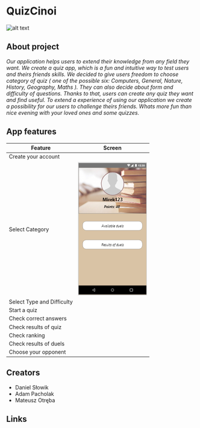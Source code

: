

# QuizCinoi
![alt text](http://icm-zagor.info/wp-content/uploads/2018/08/240_F_90488857_9Nsu3Z3NInkg6v2afYUxcspp6KWNQtwQ-450x240.jpg "quiz")

## About project
*Our application helps users to extend their knowledge from any field they want. We create a quiz app, which is a fun and intuitive way to test users and theirs friends skills.
We decided to give users freedom to choose category of quiz ( one of the possible six: Computers, General, Nature, History, Geography, Maths ). They can also decide about form and difficulty of questions.
Thanks to that, users can create any quiz they want and find useful.
To extend a experience of using our application we create a possibility for our users to challenge theirs friends.
Whats more fun than nice evening with your loved ones and some quizzes.*

## App features

Feature | Screen
------------ | -------------
Create your account | 
Select Category | ![alt text](Prototyp/duel1.PNG "duel")
Select Type and Difficulty | 
Start a quiz | 
Check correct answers | 
Check results of quiz | 
Check ranking | 
Check results of duels | 
Choose your opponent | 

## Creators
* Daniel Słowik
* Adam Pacholak
* Mateusz Otręba

## Links






